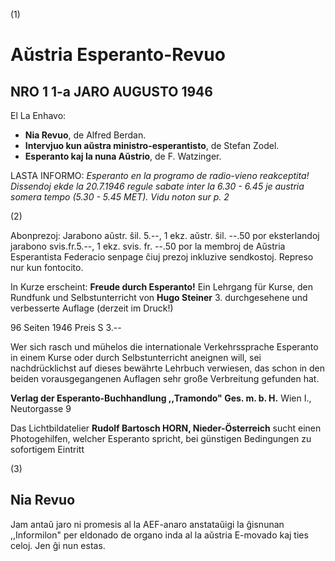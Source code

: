 (1)

# Aŭstria Esperanto-Revuo

## NRO 1 1-a JARO AUGUSTO 1946

El La Enhavo:

- **Nia Revuo**, de Alfred Berdan.
- **Intervjuo kun aŭstra ministro-esperantisto**, de Stefan Zodel.
- **Esperanto kaj la nuna Aŭstrio**, de F. Watzinger.

LASTA INFORMO:
*Esperanto en la programo de radio-vieno reakceptita! Dissendoj ekde la 20.7.1946 regule sabate inter la 6.30 - 6.45 je austria somera tempo (5.30 - 5.45 MET). Vidu noton sur p. 2*

(2)

Abonprezoj:
Jarabono aŭstr. ŝil. 5.--, 1 ekz. aŭstr. ŝil. --.50 por eksterlandoj jarabono svis.fr.5.--, 1 ekz. svis. fr. --.50 por la membroj de Aŭstria Esperantista Federacio senpage ĉiuj prezoj inkluzive sendkostoj.
Represo nur kun fontocito.

In Kurze erscheint:
**Freude durch Esperanto!**
Ein Lehrgang für Kurse, den Rundfunk und Selbstunterricht von **Hugo Steiner** 3. durchgesehene und verbesserte Auflage (derzeit im Druck!)

96 Seiten 1946 Preis S 3.--

Wer sich rasch und mühelos die internationale Verkehrssprache Esperanto in einem Kurse oder durch Selbstunterricht aneignen will, sei nachdrücklichst auf dieses bewährte Lehrbuch verwiesen, das schon in den beiden vorausgegangenen Auflagen sehr große Verbreitung gefunden hat.

**Verlag der Esperanto-Buchhandlung ,,Tramondo" Ges. m. b. H.** 
Wien I., Neutorgasse 9

Das Lichtbildatelier **Rudolf Bartosch HORN, Nieder-Österreich** sucht einen Photogehilfen, welcher Esperanto spricht, bei günstigen Bedingungen zu sofortigem Eintritt

(3)

## Nia Revuo

Jam antaŭ jaro ni promesis al la AEF-anaro anstataŭigi la ĝisnunan ,,Informilon" per eldonado  de organo inda al la aŭstria E-movado kaj ties celoj. Jen ĝi nun estas.
